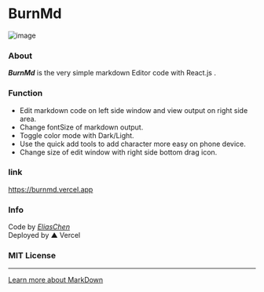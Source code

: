 # BurnMd

![image](https://user-images.githubusercontent.com/76611085/183416633-fdd36476-b464-43a2-8584-3891fb8b0842.png)

### About
***BurnMd***  is the very simple markdown Editor code with React.js .

### Function
- Edit markdown code on left side window and view output on right side area.
- Change fontSize of markdown output.
- Toggle color mode with Dark/Light.
- Use the quick add tools to add character more easy on phone device.
- Change size of edit window with right side bottom drag icon.

### link
https://burnmd.vercel.app

### Info
Code by [*EliasChen*](https://eliaschenabout.vercel.app)\
Deployed by ▲ Vercel

### MIT License
---

[Learn more about MarkDown](https://daringfireball.net/projects/markdown/)
